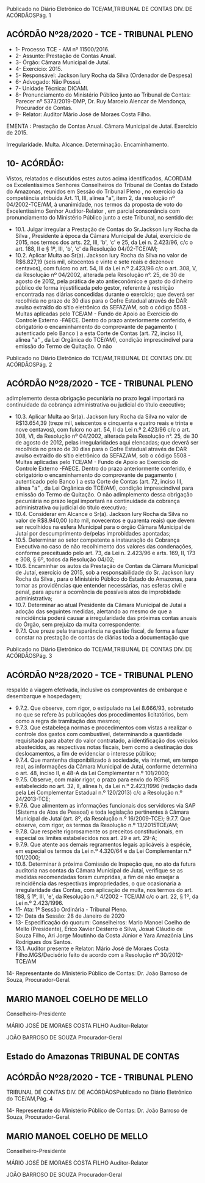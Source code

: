 Publicado  no  Diário  Eletrônico do TCE/AM,TRIBUNAL DE CONTAS DIV. DE ACÓRDÃOSPág. 1

## ACÓRDÃO Nº28/2020 - TCE - TRIBUNAL PLENO

- 1- Processo TCE - AM nº 11500/2016.
- 2- Assunto: Prestação de Contas Anual.
- 3- Órgão: Câmara Municipal de Jutaí.
- 4- Exercício: 2015.
- 5- Responsável: Jackson Iury Rocha da Silva (Ordenador de Despesa)
- 6- Advogado: Não Possui.
- 7- Unidade Técnica: DICAMI.
- 8- Pronunciamento  do  Ministério  Público  junto  ao  Tribunal  de  Contas: Parecer  nº 5373/2019-DMP, Dr. Ruy Marcelo Alencar de Mendonça, Procurador de Contas.
- 9- Relator: Auditor Mário José de Moraes Costa Filho.

EMENTA : Prestação  de  Contas  Anual. Câmara Municipal de Jutaí. Exercício de 2015.

Irregularidade. Multa. Alcance. Determinação. Encaminhamento.

## 10-  ACÓRDÃO:

Vistos, relatados e discutidos estes autos acima identificados, ACORDAM os Excelentíssimos Senhores Conselheiros do Tribunal de Contas do Estado do Amazonas, reunidos em Sessão do Tribunal Pleno , no exercício da competência atribuída Art. 11, III, alínea  "a",  item  2,  da  resolução  nº  04/2002-TCE/AM, à  unanimidade, nos  termos  da proposta  de  voto  do  Excelentíssimo  Senhor  Auditor-Relator ,  em  parcial  consonância com pronunciamento do Ministério Público junto a este Tribunal, no sentido de:

- 10.1. Julgar irregular a  Prestação de Contas do Sr.Jackson Iury Rocha da Silva , Presidente à época da Câmara Municipal de Jutaí, exercício de 2015, nos termos dos arts. 22, III, 'b', 'c' e 25, da Lei n. 2.423/96, c/c o art. 188, II e § 1º, III, 'b', 'c' da Resolução 04/02-TCE/AM;
- 10.2. Aplicar Multa ao Sr(a).  Jackson Iury Rocha da Silva no  valor  de R$6.827,19 (seis  mil,  oitocentos  e  vinte  e  sete  reais  e  dezenove centavos), com fulcro no art. 54, III da Lei n.º 2.423/96 c/c o art. 308, V, da Resolução nº 04/2002, alterada pela Resolução n°. 25, de 30 de  agosto  de  2012,  pela  prática  de  ato  antieconômico  e  gasto  do dinheiro público de  forma  injustificada pelo gestor, referente à restrição encontrada nas diárias concedidas durante o exercício; que deverá  ser  recolhida  no  prazo  de  30  dias  para  o  Cofre  Estadual através de DAR avulso extraído do sítio eletrônico da SEFAZ/AM, sob o código 5508 - Multas aplicadas pelo TCE/AM - Fundo de Apoio ao Exercício do Controle Externo -FAECE. Dentro do prazo anteriormente conferido, é obrigatório o encaminhamento do comprovante de pagamento ( autenticado pelo Banco ) a esta Corte de Contas (art. 72, inciso III, alínea "a" , da Lei Orgânica do TCE/AM), condição imprescindível para emissão do Termo de Quitação. O não

Publicado  no  Diário  Eletrônico do TCE/AM,TRIBUNAL DE CONTAS DIV. DE ACÓRDÃOSPág. 2

## ACÓRDÃO Nº28/2020 - TCE - TRIBUNAL PLENO

adimplemento  dessa  obrigação  pecuniária  no  prazo  legal  importará na  continuidade  da  cobrança  administrativa  ou  judicial  do  título executivo;

- 10.3. Aplicar Multa ao Sr(a).  Jackson Iury Rocha da Silva no  valor  de R$13.654,39 (treze mil, seiscentos e cinquenta e quatro reais e trinta e nove centavos), com fulcro no art. 54, II da Lei n.º 2.423/96 c/c o art.  308,  VI,  da  Resolução  nº  04/2002,  alterada  pela  Resolução  n°. 25, de 30 de agosto de 2012, pelas irregularidades aqui elencadas; que deverá ser recolhida no prazo de 30 dias para o Cofre Estadual através de DAR avulso extraído do sítio eletrônico da SEFAZ/AM, sob o código 5508 - Multas aplicadas pelo TCE/AM - Fundo de Apoio ao Exercício do Controle Externo -FAECE. Dentro do prazo anteriormente conferido, é obrigatório o encaminhamento do comprovante de pagamento ( autenticado pelo Banco ) a esta Corte de Contas (art. 72, inciso III, alínea "a" , da Lei Orgânica do TCE/AM), condição imprescindível para emissão do Termo de Quitação. O não adimplemento  dessa  obrigação  pecuniária  no  prazo  legal  importará na  continuidade  da  cobrança  administrativa  ou  judicial  do  título executivo;
- 10.4. Considerar em Alcance o Sr(a). Jackson Iury Rocha da Silva no valor  de R$8.940,00 (oito  mil,  novecentos  e  quarenta  reais)  que devem  ser  recolhidos  na  esfera  Municipal  para  o  órgão  Câmara Municipal de Jutaí por descumprimento de/pelas improbidades apontadas;
- 10.5. Determinar ao setor competente a instauração de Cobrança Executiva no caso de não recolhimento dos valores das condenações, conforme preceituado pelo art. 73, da Lei n. 2.423/96 e arts. 169, II, 173 e 308, § 6º, todos da Resolução 04/02;
- 10.6. Encaminhar os autos da Prestação de Contas da Câmara Municipal de Jutaí, exercício de 2015, sob a responsabilidade do Sr. Jackson Iury  Rocha  da  Silva , para  o  Ministério  Público  do  Estado  do Amazonas,  para  tomar  as  providências  que  entender  necessárias, nas esferas civil e penal, para apurar a ocorrência de possíveis atos de improbidade administrativa;
- 10.7. Determinar ao  atual  Presidente  da  Câmara  Municipal  de  Jutaí  a adoção  das  seguintes  medidas,  alertando  ao  mesmo  de  que  a reincidência  poderá  causar  a  irregularidade  das  próximas  contas anuais do Órgão, sem prejuízo da multa correspondente:
- 9.7.1. Que preze pela transparência na gestão fiscal, de forma a fazer constar na prestação de contas de diárias toda a documentação que

Publicado  no  Diário  Eletrônico do TCE/AM,TRIBUNAL DE CONTAS DIV. DE ACÓRDÃOSPág. 3

## ACÓRDÃO Nº28/2020 - TCE - TRIBUNAL PLENO

respalde a viagem efetivada, inclusive os comprovantes de embarque e desembarque e hospedagem;

- 9.7.2. Que  observe, com  rigor, o estipulado na Lei 8.666/93, sobretudo  no  que  se  refere  às  publicações  dos  procedimentos licitatórios, bem como a regra de tramitação dos mesmos;
- 9.7.3. Que estabeleça normas e procedimentos com vistas a realizar o controle dos gastos com combustível, determinando a quantidade requisitada  para  abater  do  valor  contratado,  a  identificação  dos veículos  abastecidos,  as  respectivas  notas  fiscais,  bem  como  a destinação  dos  deslocamentos,  a  fim  de  evidenciar  o  interesse público;
- 9.7.4. Que  mantenha  disponibilizado  à  sociedade,  via  internet,  em tempo real, as informações da Câmara Municipal de Jutaí, conforme determina  o  art.  48,  inciso  II,  e  48-A  da  Lei  Complementar  n.º 101/2000;
- 9.7.5. Observe,  com  maior  rigor,  o  prazo  para  envio  do  RGFIS estabelecido no art. 32, II, alínea h, da Lei n.º 2.423/1996 (redação dada pela Lei Complementar Estadual n.º 120/2013) c/c a Resolução n.º 24/2013-TCE;
- 9.7.6. Que  alimentem  as  informações  funcionais  dos  servidores  via SAP (Sistema  de  Atos  de  Pessoal)  e  toda  legislação  pertinentes  à Câmara Municipal de Jutaí (art. 8º, da Resolução n.º 16/2009-TCE); 9.7.7. Que observe, com rigor, os termos da Resolução n.º 13/2015TCE/AM;
- 9.7.8. Que  respeite  rigorosamente  os  preceitos  constitucionais,  em especial os limites estabelecidos nos art. 29 e art. 29-A;
- 9.7.9. Que  atente  aos  demais  regramentos  legais  aplicáveis  à espécie,  em  especial  os  termos  da  Lei  n.º  4.320/64  e  da  Lei Complementar n.º 101/2000;
- 10.8. Determinar à  próxima Comissão de Inspeção que, no ato da futura auditoria  nas  contas  da  Câmara  Municipal  de  Jutaí,  verifique  se  as medidas  recomendadas  foram  cumpridas,  a  fim  de  não  ensejar  a reincidência  das  respectivas  impropriedades,  o  que  ocasionaria  a irregularidade  das  Contas,  com  aplicação  de  multa,  nos  termos  do art. 188, § 1º, III, 'e', da Resolução n.º 4/2002 - TCE/AM c/c o art. 22, § 1º, da Lei n.º 2.423/1996.
- 11-  Ata: 1ª Sessão Ordinária - Tribunal Pleno.
- 12-  Data da Sessão: 28 de Janeiro de 2020
- 13-  Especificação do quorum: Conselheiros: Mario Manoel Coelho de Mello (Presidente), Érico Xavier Desterro e Silva, Josué Cláudio de Souza Filho, Ari Jorge Moutinho da Costa Júnior e Yara Amazônia Lins Rodrigues dos Santos.
- 13.1. Auditor presente e Relator: Mário José de Moraes Costa Filho.MGS/Decisório feito de acordo com a Resolução nº 30/2012-TCE/AM

14-  Representante  do  Ministério  Público  de  Contas: Dr. João  Barroso  de  Souza, Procurador-Geral.

## MARIO MANOEL COELHO DE MELLO

Conselheiro-Presidente

MÁRIO JOSÉ DE MORAES COSTA FILHO Auditor-Relator

JOÃO BARROSO DE SOUZA Procurador-Geral

## Estado do Amazonas TRIBUNAL DE CONTAS

## ACÓRDÃO Nº28/2020 - TCE - TRIBUNAL PLENO

TRIBUNAL DE CONTAS DIV. DE ACÓRDÃOSPublicado  no  Diário  Eletrônico do TCE/AM,Pág. 4

14-  Representante  do  Ministério  Público  de  Contas: Dr. João  Barroso  de  Souza, Procurador-Geral.

## MARIO MANOEL COELHO DE MELLO

Conselheiro-Presidente

MÁRIO JOSÉ DE MORAES COSTA FILHO Auditor-Relator

JOÃO BARROSO DE SOUZA Procurador-Geral
